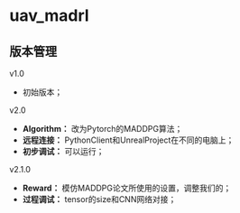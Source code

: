 # uav_madrl

## 版本管理

v1.0
  - 初始版本；

v2.0
  - **Algorithm：** 改为Pytorch的MADDPG算法；
  - **远程连接：** PythonClient和UnrealProject在不同的电脑上；
  - **初步调试：** 可以运行；

v2.1.0
  - **Reward：** 模仿MADDPG论文所使用的设置，调整我们的； 
  - **过程调试：** tensor的size和CNN网络对接；



